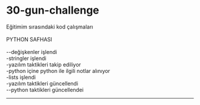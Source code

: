 # 30-gun-challenge
Eğitimim sırasındaki kod çalışmaları
<br>
<br>
PYTHON SAFHASI  
<br>
--değişkenler işlendi
<br>
-stringler işlendi
<br>
-yazılım taktikleri takip ediliyor
<br>
-python içine python ile ilgili notlar alınıyor
<br>
-lists işlendi
<br>
-yazılım taktikleri güncellendi
<br>
--python taktikleri güncellendei
****
